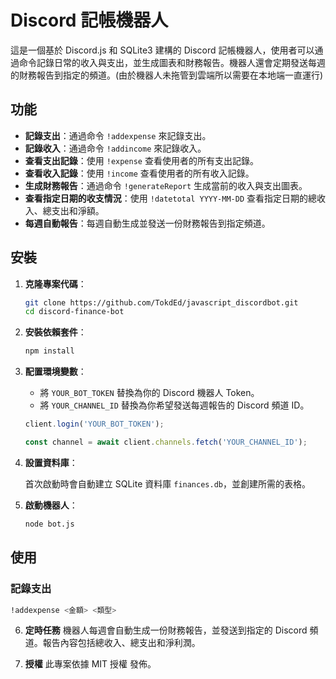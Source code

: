 # Discord 記帳機器人

這是一個基於 Discord.js 和 SQLite3 建構的 Discord 記帳機器人，使用者可以通過命令記錄日常的收入與支出，並生成圖表和財務報告。機器人還會定期發送每週的財務報告到指定的頻道。(由於機器人未拖管到雲端所以需要在本地端一直運行)

## 功能

- **記錄支出**：通過命令 `!addexpense` 來記錄支出。
- **記錄收入**：通過命令 `!addincome` 來記錄收入。
- **查看支出記錄**：使用 `!expense` 查看使用者的所有支出記錄。
- **查看收入記錄**：使用 `!income` 查看使用者的所有收入記錄。
- **生成財務報告**：通過命令 `!generateReport` 生成當前的收入與支出圖表。
- **查看指定日期的收支情況**：使用 `!datetotal YYYY-MM-DD` 查看指定日期的總收入、總支出和淨額。
- **每週自動報告**：每週自動生成並發送一份財務報告到指定頻道。

## 安裝

1. **克隆專案代碼**：
    ```bash
    git clone https://github.com/TokdEd/javascript_discordbot.git
    cd discord-finance-bot
    ```

2. **安裝依賴套件**：
    ```bash
    npm install
    ```

3. **配置環境變數**：

    - 將 `YOUR_BOT_TOKEN` 替換為你的 Discord 機器人 Token。
    - 將 `YOUR_CHANNEL_ID` 替換為你希望發送每週報告的 Discord 頻道 ID。

    ```javascript
    client.login('YOUR_BOT_TOKEN');
    ```
    ```javascript
    const channel = await client.channels.fetch('YOUR_CHANNEL_ID');
    ```

4. **設置資料庫**：

    首次啟動時會自動建立 SQLite 資料庫 `finances.db`，並創建所需的表格。

5. **啟動機器人**：

    ```bash
    node bot.js
    ```

## 使用

### 記錄支出

```bash
!addexpense <金額> <類型>
```
6. **定時任務**
機器人每週會自動生成一份財務報告，並發送到指定的 Discord 頻道。報告內容包括總收入、總支出和淨利潤。


8. **授權**
此專案依據 MIT 授權 發佈。